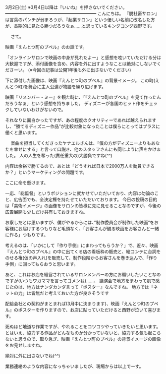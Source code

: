 3月2日(土) ※3月4日以降は『いいね』を押さないでください。
━━━━━━━━━━━━━━━━━━━━━
こんにちは。
『脱社畜サロン』は言葉のパンチが弱まろうが、『起業サロン』という優しい名前に改名した方が、長期的に見たら勝つだろうなぁ……と思っているキングコング西野です。

　
さて。

映画『えんとつ町のプペル』のお話です。

「オンラインサロンで映画の中身が見れたよー」と感想を呟いていただける分は大歓迎ですが、添付画像を含め、内容を外に出すようなことは絶対にしないでくださーい。
(※今回の記事は公開1年後も外に出さないでください)

下に添付した画像は、映画『えんとつ町のプペル』の背景イメージ。
この町(えんとつ町)を舞台に主人公達が物語を繰り広げます。

映画『リメンバー・ミー』を観た時に、「『えんとつ町のプペル』を見て作ったんだろうなぁ」という感想を持ちました。
ディズニーが各国のヒット作をチェックしていないわけがないので。

それなりに面白かったですが、あの程度のクオリティーであれば越えられますし、“勝てるディズニー作品”が比較対象になったことは僕らにとってはプラスに働くと思います。

　
楽曲を担当してくださったヤナエルさんは、「僕の方がディズニーよりもあなたを幸せにする」と言って口説き、他のスタッフさんにも同じように声をかけました。
人の人生を奪った(責任重大の)大勝負ですね(*^^*)

内容は余裕で勝てるので、あとは「どうすれば日本で2000万人を動員できるか？」というマーケティングの問題です。

ここに命を懸けます。

一応、「総監督」というポジションに就かせていただいており、内容は勿論のこと、広告面でも、全決定権を持たせていただいております。
今日の投稿の目的は「美術イメージ」の画像をサロンの皆様に先に見せることなのですが、今後の広告展開も少しだけ共有しておきますね。

お察しだとは思いますが、僕がやるからには、”制作委員会が制作した映画”をお客様にお届けするつもりなど毛頭なく、「お客さんが観る映画をお客さんと一緒に作る」つもりです。

考えるのは、「いかにして『作り手側』にまわってもらうか？」で、近々、映画『えんとつ町のプペル』の中に出てくる店の看板枠の販売と、絵コンテに台詞をのせる権(仮の声入れ)を販売して、制作段階からお客さんを巻き込んで、「作り手側」に回ってもらおうと思います。

あと、これはお店を経営されているサロンメンバーの方にお願いしたいことなのですが(いつもワガママを言ってゴメンね)……、
講演会で地方をまわって肌で感じたのは、地方はナンダカンダ言って『ポスター』なんですね。
地方では「ネットの力」は皆無だと考えておいた方が良さそうです

配給会社との契約がまとまれば(3月中に決まります)、映画『えんとつ町のプペル』のポスターを作りますので、お店に貼っていただけると西野が泣いて喜びます。

死ぬほど地道な作業ですが、やれることをコツコツやっていきたいと思います。
とはいえ、協力する作品がどんなものか分かっていないと、協力する気も起こらないと思うので、取り急ぎ、映画『えんとつ町のプペル』の背景イメージの画像をお見せしますね。

絶対に外に出さないでね(*^^*)

業務連絡のような内容になっちゃいましたが、現場からは以上でーす。
